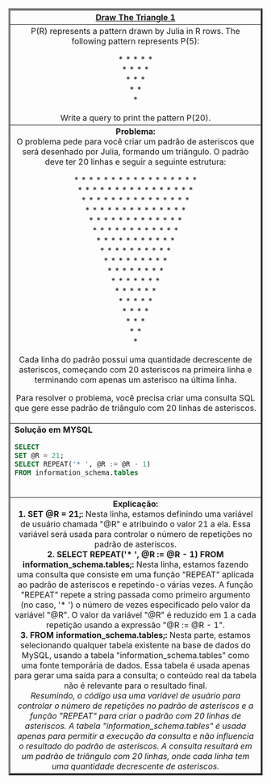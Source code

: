   <table width="100%" border="3" cellspacing="0" cellpadding="8">
    <tr>
      <th colspan="2"><a href="https://www.hackerrank.com/challenges/draw-the-triangle-1/">Draw The Triangle 1</a></th>
    </tr>
    
  <tr>
      <td colspan="2" align="center">P(R) represents a pattern drawn by Julia in R rows. The following pattern represents P(5):

<p>* * * * *<br>
* * * *  <br>
* * *  <br>
* *  <br>
*<br></p>
Write a query to print the pattern P(20).
<br>
    </td>
    </tr>
    
  <tr>
      <td colspan="2"  align="center"><b>Problema:</b><br>O problema pede para você criar um padrão de asteriscos que será desenhado por Julia, formando um triângulo. O padrão deve ter 20 linhas e seguir a seguinte estrutura:

<p>* * * * * * * * * * * * * * * * *<br>
* * * * * * * * * * * * * * * *<br>
* * * * * * * * * * * * * * *<br>
* * * * * * * * * * * * * *<br>
* * * * * * * * * * * * *<br>
* * * * * * * * * * * *<br>
* * * * * * * * * * *<br>
* * * * * * * * * *<br>
* * * * * * * * *<br>
* * * * * * * *<br>
* * * * * * *<br>
* * * * * *<br>
* * * * *<br>
* * * *<br>
* * *<br>
* *<br>
*<br></p>
Cada linha do padrão possui uma quantidade decrescente de asteriscos, começando com 20 asteriscos na primeira linha e terminando com apenas um asterisco na última linha.

Para resolver o problema, você precisa criar uma consulta SQL que gere esse padrão de triângulo com 20 linhas de asteriscos.</td>
  </tr>
    
  <tr>
      <td colspan="2"  align="left">
        <b>Solução em MYSQL</b><br>
        
  ```sql
SELECT 
SET @R = 21;
SELECT REPEAT('* ', @R := @R - 1)
FROM information_schema.tables
  ```
  <br>
    </td>
  </tr>
    
  <tr>
    <td colspan="2"  align="center">
    <b>Explicação:</b><br>
    <b>1. SET @R = 21;:</b> Nesta linha, estamos definindo uma variável de usuário chamada "@R" e atribuindo o valor 21 a ela. Essa variável será usada para controlar o número de repetições no padrão de asteriscos.<br>
    <b>2. SELECT REPEAT('* ', @R := @R - 1) FROM information_schema.tables;:</b> Nesta linha, estamos fazendo uma consulta que consiste em uma função "REPEAT" aplicada ao padrão de asteriscos e repetindo-o várias vezes. A função "REPEAT" repete a string passada como primeiro argumento (no caso, '* ') o número de vezes especificado pelo valor da variável "@R". O valor da variável "@R" é reduzido em 1 a cada repetição usando a expressão "@R := @R - 1".<br>
    <b>3. FROM information_schema.tables;:</b> Nesta parte, estamos selecionando qualquer tabela existente na base de dados do MySQL, usando a tabela "information_schema.tables" como uma fonte temporária de dados. Essa tabela é usada apenas para gerar uma saída para a consulta; o conteúdo real da tabela não é relevante para o resultado final.
    <br>
    <i>Resumindo, o código usa uma variável de usuário para controlar o número de repetições no padrão de asteriscos e a função "REPEAT" para criar o padrão com 20 linhas de asteriscos. A tabela "information_schema.tables" é usada apenas para permitir a execução da consulta e não influencia o resultado do padrão de asteriscos. A consulta resultará em um padrão de triângulo com 20 linhas, onde cada linha tem uma quantidade decrescente de asteriscos.</i>
    </td>
  </tr>
    
  </table>
